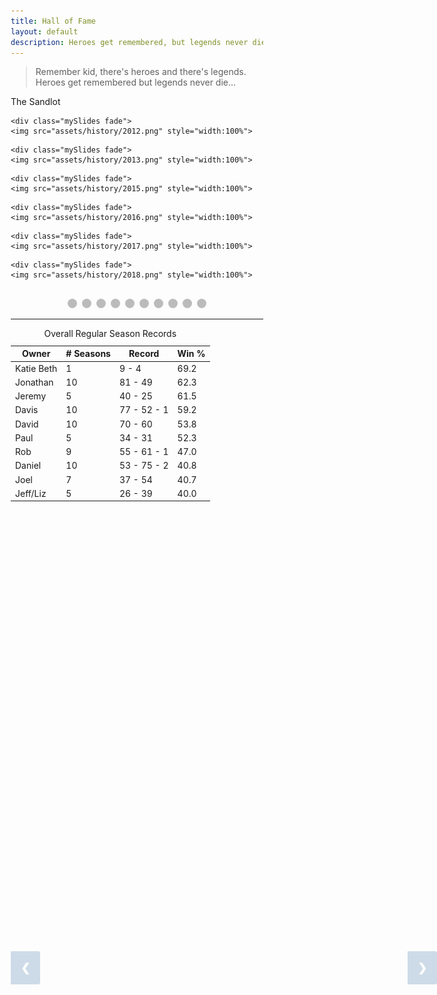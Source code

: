 ```yaml
---
title: Hall of Fame
layout: default
description: Heroes get remembered, but legends never die
---
```

> Remember kid, there's heroes and there's legends. Heroes get remembered but legends never die...

The Sandlot
<!-- HTML -->

<!-- Slideshow container -->
<div class="slideshow-container">

  <!-- Full-width images with number and caption text -->
  <div class="mySlides fade">
    <img src="assets/history/2009.png" style="width:100%">
  </div>

  <div class="mySlides fade">
    <img src="assets/history/2010.png" style="width:100%">
  </div>

  <div class="mySlides fade">
    <img src="assets/history/2011.png" style="width:100%">
  </div>

    <div class="mySlides fade">
    <img src="assets/history/2012.png" style="width:100%">
  </div>

    <div class="mySlides fade">
    <img src="assets/history/2013.png" style="width:100%">
  </div>

  <div class="mySlides fade">
    <img src="assets/history/2014.png" style="width:100%">
  </div>

    <div class="mySlides fade">
    <img src="assets/history/2015.png" style="width:100%">
  </div>

    <div class="mySlides fade">
    <img src="assets/history/2016.png" style="width:100%">
  </div>

    <div class="mySlides fade">
    <img src="assets/history/2017.png" style="width:100%">
  </div>

    <div class="mySlides fade">
    <img src="assets/history/2018.png" style="width:100%">
  </div>

  <!-- Next and previous buttons -->
  <a class="prev" onclick="plusSlides(-1)">&#10094;</a>
  <a class="next" onclick="plusSlides(1)">&#10095;</a>
</div>
<br>

<!-- The dots/circles -->
<div style="text-align:center">
  <span class="dot" onclick="currentSlide(1)"></span> 
  <span class="dot" onclick="currentSlide(2)"></span> 
  <span class="dot" onclick="currentSlide(3)"></span>
  <span class="dot" onclick="currentSlide(4)"></span>
  <span class="dot" onclick="currentSlide(5)"></span> 
  <span class="dot" onclick="currentSlide(6)"></span> 
  <span class="dot" onclick="currentSlide(7)"></span> 
  <span class="dot" onclick="currentSlide(8)"></span>
  <span class="dot" onclick="currentSlide(9)"></span>
  <span class="dot" onclick="currentSlide(10)"></span> 
</div>

<!-- CSS -->
<style>
* {box-sizing:border-box}

/* I added this to try and center any tables */
table.center {
  margin-left:auto; 
  margin-right:auto;
}


/* Slideshow container */
.slideshow-container {
  max-width: 1000px;
  position: relative;
  margin: auto;
}

/* Hide the images by default */
.mySlides {
  display: none;
}

/* Next & previous buttons */
.prev, .next {
  cursor: pointer;
  position: absolute;
  top: 40%;
  width: auto;
  margin-top: -22px;
  padding: 16px;
  background-color: #145998;
  color: white;
  font-weight: bold;
  font-size: 18px;
  transition: 0.6s ease;
  border-radius: 0 3px 3px 0;
  user-select: none;
  opacity: 0.2;
}

/* Position the "next button" to the right */
.next {
  right: 0;
  background-color: #145998;
  color: white;
}

/* On hover, add a black background color with a little bit see-through */
.prev:hover, .next:hover {
  background-color: rgba(0,0,0,0.8);
  opacity: 0.7;
}

/* Caption text */
.text {
  color: #f2f2f2;
  font-size: 15px;
  padding: 8px 12px;
  position: absolute;
  bottom: 8px;
  width: 100%;
  text-align: center;
}

/* Number text (1/3 etc) */
.numbertext {
  color: #f2f2f2;
  font-size: 12px;
  padding: 8px 12px;
  position: absolute;
  top: 0;
}

/* The dots/bullets/indicators */
.dot {
  cursor: pointer;
  height: 15px;
  width: 15px;
  margin: 0 2px;
  background-color: #bbb;
  border-radius: 50%;
  display: inline-block;
  transition: background-color 0.6s ease;
}

.round {
  border-radius: 50%;
}

.active, .dot:hover {
  background-color: #145998;
}

/* Fading animation */
.fade {
  -webkit-animation-name: fade;
  -webkit-animation-duration: 1.5s;
  animation-name: fade;
  animation-duration: 1.5s;
}

@-webkit-keyframes fade {
  from {opacity: .4} 
  to {opacity: 1}
}

@keyframes fade {
  from {opacity: .4} 
  to {opacity: 1}
}

</style>

<script>
var slideIndex = 1;
showSlides(slideIndex);

// Next/previous controls
function plusSlides(n) {
  showSlides(slideIndex += n);
}

// Thumbnail image controls
function currentSlide(n) {
  showSlides(slideIndex = n);
}

function showSlides(n) {
  var i;
  var slides = document.getElementsByClassName("mySlides");
  var dots = document.getElementsByClassName("dot");
  if (n > slides.length) {slideIndex = 1} 
  if (n < 1) {slideIndex = slides.length}
  for (i = 0; i < slides.length; i++) {
      slides[i].style.display = "none"; 
  }
  for (i = 0; i < dots.length; i++) {
      dots[i].className = dots[i].className.replace(" active", "");
  }
  slides[slideIndex-1].style.display = "block"; 
  dots[slideIndex-1].className += " active";
}
</script>
___
<table style="margin-left:auto;margin-right:auto;" class="wdn_responsive_table" id="t556943"><caption>Overall Regular Season Records</caption><thead> <tr> <th colspan="1" id="t556943_row_0col_0">Owner</th> <th colspan="1" id="t556943_row_0col_1"># Seasons</th> <th colspan="1" id="t556943_row_0col_2">Record</th> <th colspan="1" id="t556943_row_0col_3">Win %</th> </tr></thead><tbody> <tr> <td colspan="1" headers="t556943_row_0col_0" data-header="Owner">Katie Beth</td> <td colspan="1" headers="t556943_row_0col_1" data-header="# Seasons">1</td> <td colspan="1" headers="t556943_row_0col_2" data-header="Record">9 - 4</td> <td colspan="1" headers="t556943_row_0col_3" data-header="Win %">69.2</td> </tr> <tr> <td colspan="1" headers="t556943_row_0col_0" data-header="Owner">Jonathan</td> <td colspan="1" headers="t556943_row_0col_1" data-header="# Seasons">10</td> <td colspan="1" headers="t556943_row_0col_2" data-header="Record">81 - 49</td> <td colspan="1" headers="t556943_row_0col_3" data-header="Win %">62.3</td> </tr> <tr> <td colspan="1" headers="t556943_row_0col_0" data-header="Owner">Jeremy</td> <td colspan="1" headers="t556943_row_0col_1" data-header="# Seasons">5</td> <td colspan="1" headers="t556943_row_0col_2" data-header="Record">40 - 25</td> <td colspan="1" headers="t556943_row_0col_3" data-header="Win %">61.5</td> </tr> <tr> <td colspan="1" headers="t556943_row_0col_0" data-header="Owner">Davis</td> <td colspan="1" headers="t556943_row_0col_1" data-header="# Seasons">10</td> <td colspan="1" headers="t556943_row_0col_2" data-header="Record">77 - 52 - 1</td> <td colspan="1" headers="t556943_row_0col_3" data-header="Win %">59.2</td> </tr> <tr> <td colspan="1" headers="t556943_row_0col_0" data-header="Owner">David</td> <td colspan="1" headers="t556943_row_0col_1" data-header="# Seasons">10</td> <td colspan="1" headers="t556943_row_0col_2" data-header="Record">70 - 60</td> <td colspan="1" headers="t556943_row_0col_3" data-header="Win %">53.8</td> </tr> <tr> <td colspan="1" headers="t556943_row_0col_0" data-header="Owner">Paul</td> <td colspan="1" headers="t556943_row_0col_1" data-header="# Seasons">5</td> <td colspan="1" headers="t556943_row_0col_2" data-header="Record">34 - 31</td> <td colspan="1" headers="t556943_row_0col_3" data-header="Win %">52.3</td> </tr> <tr> <td colspan="1" headers="t556943_row_0col_0" data-header="Owner">Rob</td> <td colspan="1" headers="t556943_row_0col_1" data-header="# Seasons">9</td> <td colspan="1" headers="t556943_row_0col_2" data-header="Record">55 - 61 - 1</td> <td colspan="1" headers="t556943_row_0col_3" data-header="Win %">47.0</td> </tr> <tr> <td colspan="1" headers="t556943_row_0col_0" data-header="Owner">Daniel</td> <td colspan="1" headers="t556943_row_0col_1" data-header="# Seasons">10</td> <td colspan="1" headers="t556943_row_0col_2" data-header="Record">53 - 75 - 2</td> <td colspan="1" headers="t556943_row_0col_3" data-header="Win %">40.8</td> </tr> <tr> <td colspan="1" headers="t556943_row_0col_0" data-header="Owner">Joel</td> <td colspan="1" headers="t556943_row_0col_1" data-header="# Seasons">7</td> <td colspan="1" headers="t556943_row_0col_2" data-header="Record">37 - 54</td> <td colspan="1" headers="t556943_row_0col_3" data-header="Win %">40.7</td> </tr> <tr> <td colspan="1" headers="t556943_row_0col_0" data-header="Owner">Jeff/Liz</td> <td colspan="1" headers="t556943_row_0col_1" data-header="# Seasons">5</td> <td colspan="1" headers="t556943_row_0col_2" data-header="Record">26 - 39</td> <td colspan="1" headers="t556943_row_0col_3" data-header="Win %">40.0</td> </tr></tbody></table>